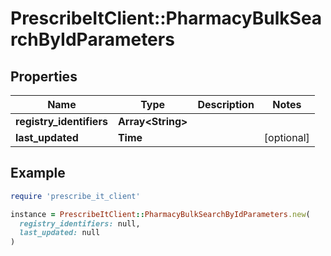 # PrescribeItClient::PharmacyBulkSearchByIdParameters

## Properties

| Name | Type | Description | Notes |
| ---- | ---- | ----------- | ----- |
| **registry_identifiers** | **Array&lt;String&gt;** |  |  |
| **last_updated** | **Time** |  | [optional] |

## Example

```ruby
require 'prescribe_it_client'

instance = PrescribeItClient::PharmacyBulkSearchByIdParameters.new(
  registry_identifiers: null,
  last_updated: null
)
```

